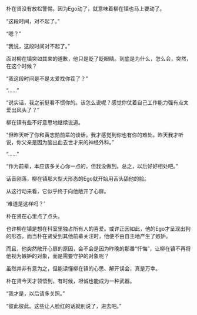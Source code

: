 朴在贤没有放松警惕。因为Ego动了，就意味着柳在镇也马上要动了。

“这段时间，对不起了。”

“嗯？”

“我说，这段时间对不起了。”

面对柳在镇突如其来的道歉，他只是眨了眨眼睛。到底是为什么，怎么会，突然，在这个时候？

“我这段时间是不是太爱找你茬了？”

“……”

“说实话，我之前挺看不惯你的。该怎么说呢？感觉你仗着自己工作能力强有点太爱出风头了？”

柳在镇有些不好意思地继续说道。

“但昨天听了你和黄志勋前辈的谈话，我才感觉到你也有你的难处。昨天我才听说，你父亲是因为脑出血去世才来的神经外科。”

“……”

“作为前辈，本应该多关心你一点的，但我没做到。总之，以后好好相处吧。”

话音刚落，柳在镇那大型犬形态的Ego就开始用舌头舔他的脸。

从这行动来看，它似乎终于向他敞开了心扉。

‘难道是这样吗？’

朴在贤在心里点了点头。

也许柳在镇是想在科室里独占所有人的喜爱。或许正因如此，他的Ego才呈现出狗的形态，而当朴在贤受到其他前辈关注时，他便不由自主地产生了嫉妒。

而且，他突然敞开心扉的原因，会不会是因为昨晚的那番“忏悔”，让柳在镇不再将他视为嫉妒的对象，而是需要守护的对象呢？

虽然并非有意为之，但能读懂柳在镇的心思、解开误会，真是万幸。

朴在贤今天才领悟到，有时候，坦诚也能成为一种武器。

“我才是，以后请多关照。”

“彼此彼此。这些让人脸红的话就别说了，进去吧。”